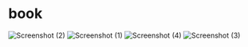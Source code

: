 # book




![Screenshot (2)](https://github.com/user-attachments/assets/ccf905c0-a78c-4759-9a9e-db8e9deee8f5)
![Screenshot (1)](https://github.com/user-attachments/assets/fdb6a7fa-7735-4323-8797-8ed4f67fea33)
![Screenshot (4)](https://github.com/user-attachments/assets/b0ce782c-3148-4790-a512-6308a7180bdb)
![Screenshot (3)](https://github.com/user-attachments/assets/6359f6ab-62a3-465b-b36a-71bc6da56e5e)



